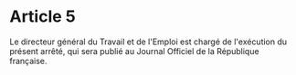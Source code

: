 # Article 5

Le directeur général du Travail et de l'Emploi est chargé de l'exécution du présent arrêté, qui sera publié au Journal Officiel de la République française.
